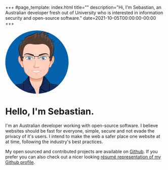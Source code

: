 +++
#page_template: index.html
title=""
description="Hi, I'm Sebastian, an Australian developer fresh out of University who is interested in information security and open-source software."
date=2021-10-05T00:00:00-00:00
+++
<div style="height: 200px">
    <img src='/images/profile.png' alt='Sebastian Schmidt' width='200' height='200' style='margin: 0 auto;border-radius: 50%'>
</div>

<div class="reveal">
  <h1>Hello, I'm Sebastian.</h1>
  <p>I'm an Australian developer working with open-source software. I believe websites should be fast for everyone, simple, secure and not evade the privacy of it's users. I intend to make the web a safer place one website at at time, following the industry's best practices.</p>

  <p>My open sourced and contributed projects are available on <a href="https://github.com/publicarray/">Github</a>. If you prefer you can also check out a nicer looking <a href="https://resume.github.io/?publicarray">résumé representation of my Github profile</a>.</p>
</div>
